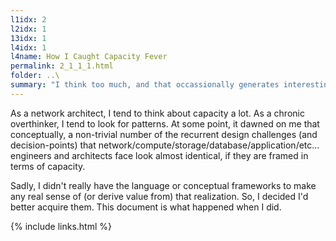```yaml
---
l1idx: 2
l2idx: 1
13idx: 1
l4idx: 1
l4name: How I Caught Capacity Fever
permalink: 2_1_1_1.html
folder: ..\
summary: "I think too much, and that occassionally generates interesting results."
---
```


As a network architect, I tend to think about capacity a lot. As a chronic overthinker, I tend to look for patterns. At some point, it dawned on me that conceptually, a non-trivial number of the recurrent design challenges (and decision-points) that network/compute/storage/database/application/etc... engineers and architects face look almost identical, if they are framed in terms of capacity.

Sadly, I didn't really have the language or conceptual frameworks to make any real sense of (or derive value from) that realization. So, I decided I'd better acquire them. This document is what happened when I did.

{% include links.html %}